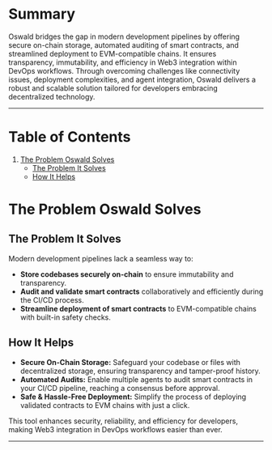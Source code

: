 # Summary

Oswald bridges the gap in modern development pipelines by offering secure on-chain storage, automated auditing of smart contracts, and streamlined deployment to EVM-compatible chains. It ensures transparency, immutability, and efficiency in Web3 integration within DevOps workflows. Through overcoming challenges like connectivity issues, deployment complexities, and agent integration, Oswald delivers a robust and scalable solution tailored for developers embracing decentralized technology.

---

# Table of Contents

1. [The Problem Oswald Solves](#the-problem-oswald-solves)
   - [The Problem It Solves](#the-problem-it-solves)
   - [How It Helps](#how-it-helps)



# The Problem Oswald Solves

## The Problem It Solves

Modern development pipelines lack a seamless way to:

- **Store codebases securely on-chain** to ensure immutability and transparency.
- **Audit and validate smart contracts** collaboratively and efficiently during the CI/CD process.
- **Streamline deployment of smart contracts** to EVM-compatible chains with built-in safety checks.

## How It Helps

- **Secure On-Chain Storage:** Safeguard your codebase or files with decentralized storage, ensuring transparency and tamper-proof history.
- **Automated Audits:** Enable multiple agents to audit smart contracts in your CI/CD pipeline, reaching a consensus before approval.
- **Safe & Hassle-Free Deployment:** Simplify the process of deploying validated contracts to EVM chains with just a click.

This tool enhances security, reliability, and efficiency for developers, making Web3 integration in DevOps workflows easier than ever.

---

